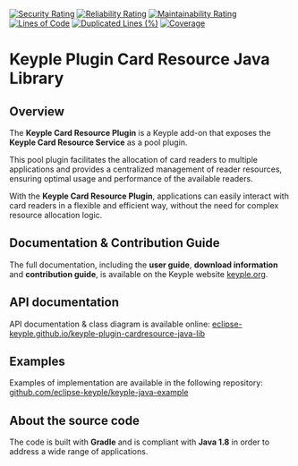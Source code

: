 [![Security Rating](https://sonarcloud.io/api/project_badges/measure?project=eclipse_keyple-plugin-cardresource-java-lib&metric=security_rating)](https://sonarcloud.io/summary/new_code?id=eclipse_keyple-plugin-cardresource-java-lib)
[![Reliability Rating](https://sonarcloud.io/api/project_badges/measure?project=eclipse_keyple-plugin-cardresource-java-lib&metric=reliability_rating)](https://sonarcloud.io/summary/new_code?id=eclipse_keyple-plugin-cardresource-java-lib)
[![Maintainability Rating](https://sonarcloud.io/api/project_badges/measure?project=eclipse_keyple-plugin-cardresource-java-lib&metric=sqale_rating)](https://sonarcloud.io/summary/new_code?id=eclipse_keyple-plugin-cardresource-java-lib)
[![Lines of Code](https://sonarcloud.io/api/project_badges/measure?project=eclipse_keyple-plugin-cardresource-java-lib&metric=ncloc)](https://sonarcloud.io/summary/new_code?id=eclipse_keyple-plugin-cardresource-java-lib)
[![Duplicated Lines (%)](https://sonarcloud.io/api/project_badges/measure?project=eclipse_keyple-plugin-cardresource-java-lib&metric=duplicated_lines_density)](https://sonarcloud.io/summary/new_code?id=eclipse_keyple-plugin-cardresource-java-lib)
[![Coverage](https://sonarcloud.io/api/project_badges/measure?project=eclipse_keyple-plugin-cardresource-java-lib&metric=coverage)](https://sonarcloud.io/summary/new_code?id=eclipse_keyple-plugin-cardresource-java-lib)

# Keyple Plugin Card Resource Java Library

## Overview

The **Keyple Card Resource Plugin** is a Keyple add-on that exposes the **Keyple Card Resource Service** as a pool 
plugin.

This pool plugin facilitates the allocation of card readers to multiple applications and provides a centralized 
management of reader resources, ensuring optimal usage and performance of the available readers. 

With the **Keyple Card Resource Plugin**, applications can easily interact with card readers in a flexible and efficient 
way, without the need for complex resource allocation logic.

## Documentation & Contribution Guide

The full documentation, including the **user guide**, **download information** and **contribution guide**, is available 
on the Keyple website [keyple.org](https://keyple.org).

## API documentation

API documentation & class diagram is available online: 
[eclipse-keyple.github.io/keyple-plugin-cardresource-java-lib](https://eclipse-keyple.github.io/keyple-plugin-cardresource-java-lib)

## Examples

Examples of implementation are available in the following repository: 
[github.com/eclipse-keyple/keyple-java-example](https://github.com/eclipse-keyple/keyple-java-example)

## About the source code

The code is built with **Gradle** and is compliant with **Java 1.8** in order to address a wide range of applications.